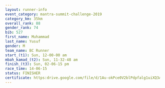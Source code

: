 ```yaml
---
layout: runner-info 
event_category: mantra-summit-challenge-2019 
category_km: 35km 
overall_rank: 88
gender_rank: 74
bib: 527
first_name: Muhammad
last_name: Yusuf
gender: M
team_name: BC Runner
start_(t1): Sun, 12-00-00 am
mbah_kamad_(t2): Sun, 11-32-48 am
finish_(t3): Sun, 02-06-15 pm
race_time: 14-06-15
status: FINISHER
certificate: https:drive.google.com/file/d/1Au-okPce0V2blPdpfalg1uiXQ3AdBeV3/view?usp=sharing
---
```

